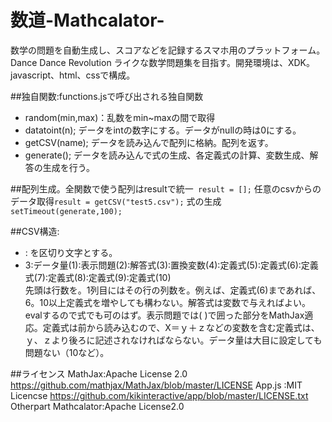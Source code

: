 ﻿数道-Mathcalator-
==========================================

数学の問題を自動生成し、スコアなどを記録するスマホ用のプラットフォーム。Dance Dance Revolution ライクな数学問題集を目指す。開発環境は、XDK。javascript、html、cssで構成。

##独自関数:functions.jsで呼び出される独自関数  
* random(min,max)：乱数をmin~maxの間で取得
* datatoint(n); データをintの数字にする。データがnullの時は0にする。
* getCSV(name); データを読み込んで配列に格納。配列を返す。
* generate(); データを読み込んで式の生成、各定義式の計算、変数生成、解答の生成を行う。

##配列生成。全関数で使う配列はresultで統一` result = [];`
任意のcsvからのデータ取得` result = getCSV("test5.csv"); `
式の生成 ` setTimeout(generate,100); `


##CSV構造: 
* : を区切り文字とする。
* 3:データ量(1):表示問題(2):解答式(3):置換変数(4):定義式(5):定義式(6):定義式(7):定義式(8):定義式(9):定義式(10)  
先頭は行数を。1列目にはその行の列数を。例えば、定義式(6)まであれば、6。10以上定義式を増やしても構わない。解答式は変数で与えればよい。evalするので式でも可のはず。表示問題では\( \)で囲った部分をMathJax適応。定義式は前から読み込むので、X＝ｙ＋ｚなどの変数を含む定義式は、ｙ、ｚより後ろに記述されなければならない。データ量は大目に設定しても問題ない（10など）。

##ライセンス
MathJax:Apache License 2.0 https://github.com/mathjax/MathJax/blob/master/LICENSE
App.js :MIT Licencse https://github.com/kikinteractive/app/blob/master/LICENSE.txt
Otherpart 
 Mathcalator:Apache License2.0 
